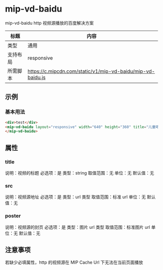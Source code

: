# mip-vd-baidu

mip-vd-baidu http 视频源播放的百度解决方案

标题|内容
----|----
类型|通用
支持布局|responsive
所需脚本|https://c.mipcdn.com/static/v1/mip-vd-baidu/mip-vd-baidu.js

## 示例

### 基本用法
```html
<div>test</div>
<mip-vd-baidu layout="responsive" width="640" height="360" title="儿童哮喘有哪些治疗方法？" src="http://gslb.miaopai.com/stream/dEST-EionCIPggTpYl485A__.mp4" poster="http://file.youlai.cn/cnkfile1/M00/01/73/ooYBAFhJCDSANm1IAADJf4ZphbA62.jpeg">
</mip-vd-baidu>
```

## 属性

### title

说明：视频的标题
必选项：是
类型：string
取值范围：无
单位：无
默认值：无

### src

说明：视频源地址
必选项：是
类型：url 类型
取值范围：标准 url
单位：无
默认值：无

### poster

说明：视频源的封页
必选项：是
类型：图片 url 类型
取值范围：标准图片 url
单位：无
默认值：无

## 注意事项

若缺少必填属性，http 的视频源在 MIP Cache  Url 下无法在当前页面播放

